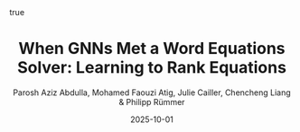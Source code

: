 ---
title: "When GNNs Met a Word Equations Solver: Learning to Rank Equations"
conf: 15th International Symposium on Frontiers of Combining Systems (FroCos 2025)
author: Parosh Aziz Abdulla, Mohamed Faouzi Atig, Julie Cailler, Chencheng Liang & Philipp Rümmer 
publisher: Springer
date: 2025-10-01
categories: [conferences]
math: true
mermaid: true
attachment: frocos25.pdf
bibtex: frocos25.txt
doi: https://doi.org/10.1007/978-3-032-04167-8_18
---